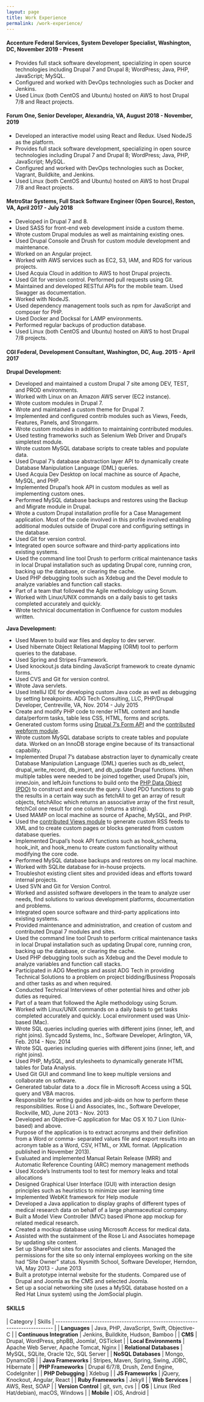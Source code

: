 ```yaml
---
layout: page
title: Work Experience
permalink: /work-experience/
---
```

#### Accenture Federal Services, System Developer Specialist, Washington, DC, November 2019 - Present

* Provides full stack software development, specializing in open source technologies including
Drupal 7 and Drupal 8; WordPress; Java, PHP, JavaScript; MySQL.
* Configured and worked with DevOps technologies such as Docker and Jenkins.
* Used Linux (both CentOS and Ubuntu) hosted on AWS to host Drupal 7/8 and React projects.

#### Forum One, Senior Developer, Alexandria, VA, August 2018 - November, 2019

* Developed an interactive model using React and Redux. Used NodeJS as the platform.
* Provides full stack software development, specializing in open source technologies including
Drupal 7 and Drupal 8; WordPress; Java, PHP, JavaScript; MySQL.
* Configured and worked with DevOps technologies such as Docker, Vagrant, Buildkite, and
Jenkins.
* Used Linux (both CentOS and Ubuntu) hosted on AWS to host Drupal 7/8 and React projects.

#### MetroStar Systems, Full Stack Software Engineer (Open Source), Reston, VA, April 2017 - July 2018

* Developed in Drupal 7 and 8.
* Used SASS for front-end web development inside a custom theme.
* Wrote custom Drupal modules as well as maintaining existing ones.
* Used Drupal Console and Drush for custom module development and maintenance.
* Worked on an Angular project.
* Worked with AWS services such as EC2, S3, IAM, and RDS for various projects.
* Used Acquia Cloud in addition to AWS to host Drupal projects.
* Used Git for version control. Performed pull requests using Git.
* Maintained and developed RESTful APIs for the mobile team. Used Swagger as
documentation.
* Worked with NodeJS.
* Used dependency management tools such as npm for JavaScript and composer for PHP.
* Used Docker and Docksal for LAMP environments.
* Performed regular backups of production database.
* Used Linux (both CentOS and Ubuntu) hosted on AWS to host Drupal 7/8 projects.

#### CGI Federal, Development Consultant, Washington, DC, Aug. 2015 - April 2017

**Drupal Development:**

* Developed and maintained a custom Drupal 7 site among DEV, TEST, and PROD environments.
* Worked with Linux on an Amazon AWS server (EC2 instance).
* Wrote custom modules in Drupal 7.
* Wrote and maintained a custom theme for Drupal 7.
* Implemented and configured contrib modules such as Views, Feeds, Features, Panels, and
Strongarm.
* Wrote custom modules in addition to maintaining contributed modules.
* Used testing frameworks such as Selenium Web Driver and Drupal’s simpletest module.
* Wrote custom MySQL database scripts to create tables and populate data.
* Used Drupal 7’s database abstraction layer API to dynamically create Database Manipulation
Language (DML) queries.
* Used Acquia Dev Desktop on local machine as source of Apache, MySQL, and PHP.
* Implemented Drupal’s hook API in custom modules as well as implementing custom ones.
* Performed MySQL database backups and restores using the Backup and Migrate module in
Drupal.
* Wrote a custom Drupal installation profile for a Case Management application. Most of the
code involved in this profile involved enabling additional modules outside of Drupal core and
configuring settings in the database.
* Used Git for version control.
* Integrated open source software and third-party applications into existing systems.
* Used the command line tool Drush to perform critical maintenance tasks in local Drupal
installation such as updating Drupal core, running cron, backing up the database, or clearing
the cache.
* Used PHP debugging tools such as Xdebug and the Devel module to analyze variables and
function call stacks.
* Part of a team that followed the Agile methodology using Scrum.
* Worked with Linux/UNIX commands on a daily basis to get tasks completed accurately and
quickly.
* Wrote technical documentation in Confluence for custom modules written.

**Java Development:**

* Used Maven to build war files and deploy to dev server.
* Used hibernate Object Relational Mapping (ORM) tool to perform queries to the database.
* Used Spring and Stripes Framework.
* Used knockout.js data binding JavaScript framework to create dynamic forms.
* Used CVS and Git for version control.
* Wrote Java servlets.
* Used IntelliJ IDE for developing custom Java code as well as debugging by setting
breakpoints.
ADG Tech Consulting, LLC, PHP/Drupal Developer, Centreville, VA, Nov. 2014 - July 2015
* Create and modify PHP code to render HTML content and handle data/perform tasks, table
less CSS, HTML, forms and scripts.
* Generated custom forms using
[Drupal 7’s Form API](https://api.drupal.org/api/drupal/includes%21form.inc/group/form_api/7)
and the [contributed webform module](https://drupal.org/project/webform).
* Wrote custom MySQL database scripts to create tables and populate data. Worked on an
InnoDB storage engine because of its transactional capability.
* Implemented Drupal 7’s database abstraction layer to dynamically create Database
Manipulation Language (DML) queries such as db_select, drupal_write_record, db_insert, and
db_update Drupal functions. When multiple tables were needed to be joined together, used
Drupal’s join, innerJoin, and leftJoin functions to build onto the
[PHP Data Object (PDO)](http://php.net/manual/en/book.pdo.php) to construct and execute the
query. Used PDO functions to grab the results in a certain way such as fetchAll to get an array
of result objects, fetchAlloc which returns an associative array of the first result,
fetchCol one result for one column (returns a string).
* Used MAMP on local machine as source of Apache, MySQL, and PHP.
* Used the [contributed Views module](https://drupal.org/project/views) to generate custom RSS feeds
to XML and to create custom pages or blocks generated from custom database queries.
* Implemented Drupal’s hook API functions such as hook_schema, hook_init, and hook_menu
to create custom functionality without modifying the core code.
* Performed MySQL database backups and restores on my local machine.
* Worked with SQLite database for in-house projects.
* Troubleshot existing client sites and provided ideas and efforts toward internal projects.
* Used SVN and Git for Version Control.
* Worked and assisted software developers in the team to analyze user needs, find solutions to
various development platforms, documentation and problems.
* Integrated open source software and third-party applications into existing systems.
* Provided maintenance and administration, and creation of custom and contributed Drupal 7
modules and sites.
* Used the command line tool Drush to perform critical maintenance tasks in local Drupal
installation such as updating Drupal core, running cron, backing up the database, or clearing
the cache.
* Used PHP debugging tools such as Xdebug and the Devel module to analyze variables and
function call stacks.
* Participated in ADG Meetings and assist ADG Tech in providing Technical Solutions to a problem on project bidding/Business Proposals and other tasks as and when required.
* Conducted Technical Interviews of other potential hires and other job duties as required.
* Part of a team that followed the Agile methodology using Scrum.
* Worked with Linux/UNIX commands on a daily basis to get tasks completed accurately and
quickly. Local environment used was Unix-based (Mac).
* Wrote SQL queries including queries with different joins (inner, left, and right joins).
Syncadd Systems, Inc., Software Developer, Arlington, VA, Feb. 2014 - Nov. 2014
* Wrote SQL queries including queries with different joins (inner, left, and right joins).
* Used PHP, MySQL, and stylesheets to dynamically generate HTML tables for Data Analysis.
* Used Git GUI and command line to keep multiple versions and collaborate on software.
* Generated tabular data to a .docx file in Microsoft Access using a SQL query and VBA macros.
* Responsible for writing guides and job-aids on how to perform these responsibilities.
Rose Li and Associates, Inc., Software Developer, Rockville, MD, June 2013 - Nov. 2013
* Developed an Objective-C application for Mac OS X 10.7 Lion (Unix-based) and above.
* Purpose of the application is to extract acronyms and their definition from a Word or comma-
separated values file and export results into an acronym table as a Word, CSV, HTML, or XML
format. (Application published in November 2013).
* Evaluated and implemented Manual Retain Release (MRR) and Automatic Reference Counting
(ARC) memory management methods
* Used Xcode’s Instruments tool to test for memory leaks and total allocations
* Designed Graphical User Interface (GUI) with interaction design principles such as heuristics to
minimize user learning time
* Implemented WebKit framework for Help module
* Developed a Java application to display graphs of different types of medical research data on
behalf of a large pharmaceutical company.
* Built a Model View Controller (MVC) based iPhone app mockup for related medical research.
* Created a mockup database using Microsoft Access for medical data.
* Assisted with the sustainment of the Rose Li and Associates homepage by updating site
content.
* Set up SharePoint sites for associates and clients. Managed the permissions for the site so
only internal employees working on the site had “Site Owner” status.
Nysmith School, Software Developer, Herndon, VA, May 2013 - June 2013
* Built a prototype internal website for the students. Compared use of Drupal and Joomla as the
CMS and selected Joomla.
* Set up a social networking site (uses a MySQL database hosted on a Red Hat Linux system)
using the JomSocial plugin.

#### SKILLS

| Category                   | Skills                                         |
----------------------------------------------------------------------------- |
| **Languages**              | Java, PHP, JavaScript, Swift, Objective-C      |
| **Continuous Integration** | Jenkins, Buildkite, Hudson, Bamboo             |
| **CMS**                    | Drupal, WordPress, phpBB, Joomla!, OSTicket    |
| **Local Environments**     | Apache Web Server, Apache Tomcat, Nginx        |
| **Relational Databases**   | MySQL, SQLite, Oracle 12c, SQL Server          |
| **NoSQL Databases**        | Mongo, DynamoDB                                |
| **Java Frameworks**        | Stripes, Maven, Spring, Swing, JDBC, Hibernate |
| **PHP Frameworks**         | Drupal 6/7/8, Drush, Zend Engine, CodeIgniter  |
| **PHP Debugging**          | Xdebug                                         |
| **JS Frameworks**          | jQuery, Knockout, Angular, React               |
| **Ruby Frameworks**        | Jekyll                                         |
| **Web Services**           | AWS, Rest, SOAP                                |
| **Version Control**        | git, svn, cvs                                  |
| **OS**                     | Linux (Red Hat/debian), macOS, Windows         |
| **Mobile**                 | iOS, Android                                   |
